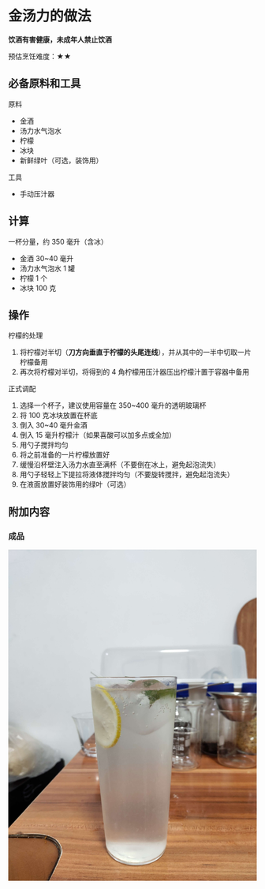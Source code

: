 # 金汤力的做法

**饮酒有害健康，未成年人禁止饮酒**

预估烹饪难度：★★

## 必备原料和工具

原料

- 金酒
- 汤力水气泡水
- 柠檬
- 冰块
- 新鲜绿叶（可选，装饰用）

工具

- 手动压汁器

## 计算

一杯分量，约 350 毫升（含冰）

- 金酒 30~40 毫升
- 汤力水气泡水 1 罐
- 柠檬 1 个
- 冰块 100 克

## 操作

柠檬的处理

1. 将柠檬对半切（**刀方向垂直于柠檬的头尾连线**），并从其中的一半中切取一片柠檬备用
2. 再次将柠檬对半切，将得到的 4 角柠檬用压汁器压出柠檬汁置于容器中备用

正式调配

1. 选择一个杯子，建议使用容量在 350~400 毫升的透明玻璃杯
2. 将 100 克冰块放置在杯底
3. 倒入 30~40 毫升金酒
4. 倒入 15 毫升柠檬汁（如果喜酸可以加多点或全加）
5. 用勺子搅拌均匀
6. 将之前准备的一片柠檬放置好
7. 缓慢沿杯壁注入汤力水直至满杯（不要倒在冰上，避免起泡流失）
8. 用勺子轻轻上下提拉将液体搅拌均匀（不要旋转搅拌，避免起泡流失）
9. 在液面放置好装饰用的绿叶（可选）

## 附加内容

### 成品

![gin-tonic](./gin-tonic.jpg)


